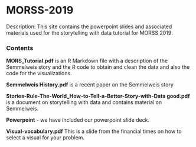 # MORSS-2019
Description: This site contains the powerpoint slides and associated materials used for the storytelling with data tutorial for MORSS 2019. 

### Contents

**MORS_Tutorial.pdf** is an R Markdown file with a description of the Semmelweis story and the R code to obtain and clean the data and also the code for the visualizations.

**Semmelweis History.pdf** is a recent paper on the Semmelweis story

**Stories-Rule-The-World_How-to-Tell-a-Better-Story-with-Data good.pdf** is a document on storytelling with data and contains material on Semmelweis.

**Powerpoint** - we have included our powerpoint slide deck.

**Visual-vocabulary.pdf** This is a slide from the financial times on how to select a visual for your problem.
